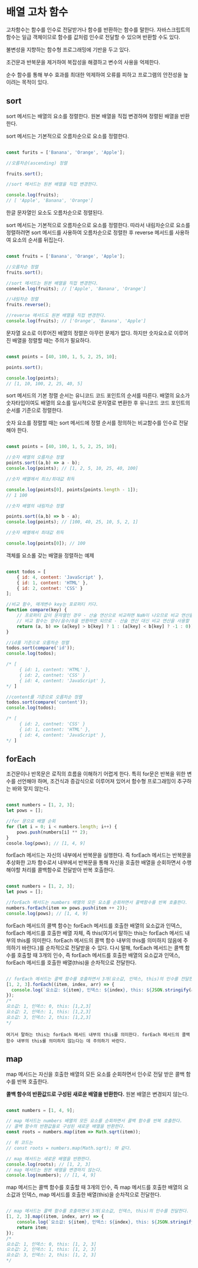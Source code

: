 # 배열 고차 함수

고차함수는 함수를 인수로 전달받거나 함수를 반환하는 함수를 말한다. 자바스크립트의 함수는 일급 객체이므로 함수를 값처럼 인수로 전달할 수 있으며 반환할 수도 있다.

불변성을 지향하는 함수형 프로그래밍에 기반을 두고 있다.

조건문과 반복문을 제거하여 복잡성을 해결하고 변수의 사용을 억제한다.

순수 함수를 통해 부수 효과를 최대한 억제하여 오류를 피하고 프로그램의 안전성을 높이려는 목적이 있다.

## sort

sort 메서드는 배열의 요소를 정렬한다. 원본 배열을 직접 변경하며 정렬된 배열을 반환한다.

sort 메서드는 기본적으로 오름차순으로 요소를 정렬한다.

```js

const furits = ['Banana', 'Orange', 'Apple'];

//오름차순(ascending) 정렬

fruits.sort();

//sort 메서드는 원본 배열을 직접 변경한다.

console.log(fruits);
// [ 'Apple', 'Banana', 'Orange']

```

한글 문자열인 요소도 오름차순으로 정렬된다.

sort 메서드는 기본적으로 오름차순으로 요소를 정렬한다. 따라서 내림차순으로 요소를 정렬하려면 sort 메서드를 사용하여 오름차순으로 정렬한 후 reverse 메서드를 사용하여 요소의 순서를 뒤집는다.

```js

const fruits = ['Banana', 'Orange', 'Apple'];

//오름차순 정렬
fruits.sort();

//sort 메서드는 원본 배열을 직접 변경한다.
coneole.log(fruits); // ['Apple', 'Banana', 'Orange']

//내림차순 정렬
fruits.reverse();

//reverse 메서드도 원본 배열을 직접 변경한다.
console.log(fruits); // ['Orange', 'Banana', 'Apple']

```

문자열 요소로 이루어진 배열의 정렬은 아무런 문제가 없다. 하지만 숫자요소로 이루어진 배열을 정렬할 때는 주의가 필요하다.

```js

const points = [40, 100, 1, 5, 2, 25, 10];

points.sort();

console.log(points);
// [1, 10, 100, 2, 25, 40, 5]
```

sort 메서드의 기본 정렬 순서는 유니코드 코드 포인트의 순서를 따른다.
배열의 요소가 숫자타입이여도 배열의 요소를 일시적으로 문자열로 변환한 후 유니코드 코드 포인트의 순서를 기준으로 정렬한다.

숫자 요소를 정렬할 때는 sort 메서드에 정렬 순서를 정의하는 비교함수를 인수로 전달해야 한다.

```js

const points = [40, 100, 1, 5, 2, 25, 10];

//숫자 배열의 오름차순 정렬
points.sort((a,b) => a - b);
console.log(points); // [1, 2, 5, 10, 25, 40, 100]

//숫자 배열에서 최소/최대값 취득

console.log(points[0], points[points.length - 1]);
// 1 100

//숫자 배열의 내림차순 정렬

points.sort((a,b) => b - a);
console.log(points); // [100, 40, 25, 10, 5, 2, 1]

//숫자 배열에서 최대값 취득

console.log(points[0]); // 100

```

객체를 요소롤 갖는 배열을 정렬하는 예제
```js

const todos = [
    { id: 4, content: 'JavaScript' },
    { id: 1, content: 'HTML' },
    { id: 2, contnet: 'CSS' }
];

//비교 함수, 매개변수 key는 포로퍼티 키다.
function compare(key) {
    // 프로퍼티 값이 문자열인 경우 - 산술 연산으로 비교하면 NaN이 나오므로 비교 연산을 사용한다.
    // 비교 함수는 양수/음수/0을 반환하면 되므로 - 산술 연산 대신 비교 연산을 사용할 수 있다.
    return (a, b) => (a[key] > b[key] ? 1 : (a[key] < b[key] ? -1 : 0));
}

//id를 기준으로 오름차순 정렬
todos.sort(compare('id'));
console.log(todos);

/* [
     { id: 1, content: 'HTML' },
     { id: 2, contnet: 'CSS' }
     { id: 4, content: 'JavaScript' },
*/ ]

//content를 기준으로 오름차순 정렬
todos.sort(compare('content'));
console.log(todos);

/* [
     { id: 2, contnet: 'CSS' }
     { id: 1, content: 'HTML' },
     { id: 4, content: 'JavaScript' },
*/ ]

```

## forEach

조건문이나 반목문은 로직의 흐름을 이해하기 어렵게 한다. 특히 for문은 반복을 위한 변수를 선언해야 하며, 조건식과 증감식으로 이루어져 있어서 함수형 프로그래밍이 추구하는 바와 맞지 않는다.

```js

const numbers = [1, 2, 3];
let pows = [];

//for 문으로 배열 순회
for (let i = 0; i < numbers.length; i++) {
    pows.push(numbers[i] ** 2);
}
cosole.log(pows); // [1, 4, 9]

```

forEach 메서드는 자신의 내부에서 반복문을 실행한다. 즉 forEach 메서드는 반복문을 추상화한 고차 함수로서 내부에서 반복문을 통해 자신을 호출한 배열을 순회하면서 수행해야할 처리를 콜백함수로 전달받아 반복 호출한다. 

```js

const numbers = [1, 2, 3];
let pows = [];

//forEach 메서드는 numbers 배열의 모든 요소를 순회하면서 콜백함수를 반복 호출한다.
numbers.forEach(item => pows.push(item ++ 2));
console.log(pows); // [1, 4, 9]
```

forEach 메서드의 콜백 함수는 forEach 메서드를 호출한 배열의 요소값과 인덱스, forEach 메서드를 호출한 배열 자체, 즉 this(여기서 말하는 this는 forEach 메서드 내부의 this를 의미한다. forEach 메서드의 콜백 함수 내부의 this를 의미하지 않음에 주의하기 바란다.)를 순차적으로 전달받을 수 있다. 다시 말해, forEach 메서드는 콜백 함수를 호출할 때 3개의 인수, 즉 forEach 메서드를 호출한 배열의 요소값과 인덱스, forEach 메서드를 호출한 배열(this)을 순차적으로 전달한다.

```js

// forEach 메서드는 콜백 함수를 호출하면서 3개(요소값, 인덱스, this)의 인수를 전달한다.
[1, 2, 3].forEach((item, index, arr) => {
  console.log(`요소값: ${item}, 인덱스: ${index}, this: ${JSON.stringify(arr)}`);
});
/*
요소값: 1, 인덱스: 0, this: [1,2,3]
요소값: 2, 인덱스: 1, this: [1,2,3]
요소값: 3, 인덱스: 2, this: [1,2,3]
*/

```
```
여기서 말하는 this는 forEach 메서드 내부의 this를 의미한다. forEach 메서드의 콜백 함수 내부의 this를 의미하지 않는다는 데 주의하기 바란다.
```
## map

map 메서드는 자신을 호출한 배열의 모든 요소를 순회하면서 인수로 전달 받은 콜백 함수를 반복 호출한다.

**콜백 함수의 반환값드로 구성된 새로운 배열을 반환한다.** 원본 배열은 변경되지 않는다.

```js

const numbers = [1, 4, 9];

// map 메서드는 numbers 배열의 모든 요소를 순회하면서 콜백 함수를 반복 호출한다.
// 콜백 함수의 반환값들로 구성된 새로운 배열을 반환한다.
const roots = numbers.map(item => Math.sqrt(item));

// 위 코드는
// const roots = numbers.map(Math.sqrt); 와 같다.

// map 메서드는 새로운 배열을 반환한다.
console.log(roots); // [1, 2, 3]
// map 메서드는 원본 배열을 변경하지 않는다.
console.log(numbers); // [1, 4, 9]

```

map 메서드는 콜백 함수를 호출할 때 3개의 인수, 즉 map 메서드를 호출한 배열의 요소값과 인덱스, map 메서드를 호출한 배열(this)을 순차적으로 전달한다.

```js

// map 메서드는 콜백 함수를 호출하면서 3개(요소값, 인덱스, this)의 인수를 전달한다.
[1, 2, 3].map((item, index, arr) => {
    console.log(`요소값: ${item}, 인덱스: ${index}, this: ${JSON.stringify(arr)}`);
    return item;
});
/*
요소값: 1, 인덱스: 0, this: [1, 2, 3]
요소값: 2, 인덱스: 1, this: [1, 2, 3]
요소값: 3, 인덱스: 2, this: [1, 2, 3]
*/

```
